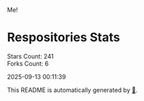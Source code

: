 Me!

# Respositories Stats
Stars Count: 241  
Forks Count: 6

2025-09-13 00:11:39  

This README is automatically generated by [🐰](https://github.com/rnitta/rnitta).
